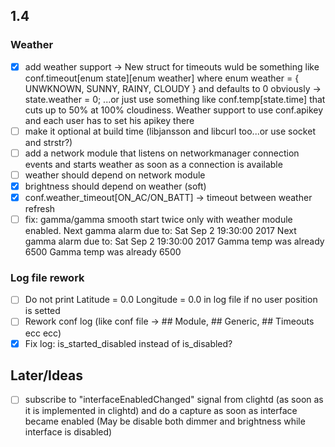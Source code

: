 ## 1.4
### Weather
- [x] add weather support -> New struct for timeouts wuld be something like conf.timeout[enum state][enum weather] where enum weather = { UNWKNOWN, SUNNY, RAINY, CLOUDY } and defaults to 0 obviously -> state.weather = 0; ...or just use something like conf.temp[state.time] that cuts up to 50% at 100% cloudiness. Weather support to use conf.apikey and each user has to set his apikey there
- [ ] make it optional at build time (libjansson and libcurl too...or use socket and strstr?)
- [ ] add a network module that listens on networkmanager connection events and starts weather as soon as a connection is available
- [ ] weather should depend on network module
- [x] brightness should depend on weather (soft)
- [x] conf.weather_timeout[ON_AC/ON_BATT] -> timeout between weather refresh
- [ ] fix: gamma/gamma smooth start twice only with weather module enabled.
Next gamma alarm due to: Sat Sep  2 19:30:00 2017
Next gamma alarm due to: Sat Sep  2 19:30:00 2017
Gamma temp was already 6500
Gamma temp was already 6500

### Log file rework
- [ ] Do not print Latitude = 0.0 Longitude = 0.0 in log file if no user position is setted
- [ ] Rework conf log (like conf file -> ## Module, ## Generic, ## Timeouts ecc ecc)
- [x] Fix log: is_started_disabled instead of is_disabled?

## Later/Ideas
- [ ] subscribe to "interfaceEnabledChanged" signal from clightd (as soon as it is implemented in clightd) and do a capture as soon as interface became enabled (May be disable both dimmer and brightness while interface is disabled)
